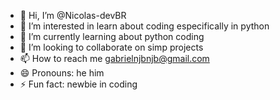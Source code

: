 - 👋 Hi, I’m @Nicolas-devBR
- 👀 I’m interested in learn about coding especifically in python
- 🌱 I’m currently learning about python coding 
- 💞️ I’m looking to collaborate on simp projects 
- 📫 How to reach me gabrielnjbnjb@gmail.com
- 😄 Pronouns:  he him 
- ⚡ Fun fact: newbie in coding


